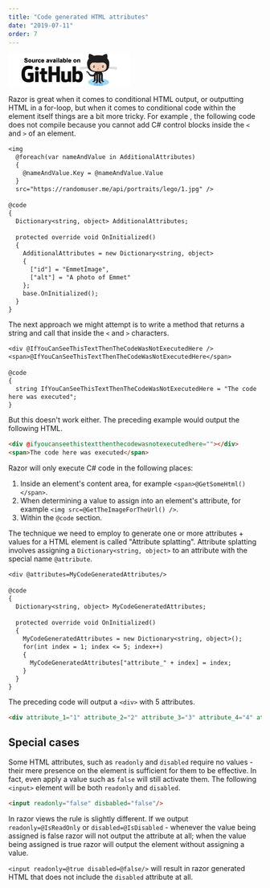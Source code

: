 ```yaml
---
title: "Code generated HTML attributes"
date: "2019-07-11"
order: 7
---
```


[![](images/SourceLink.png)](https://github.com/mrpmorris/blazor-university/tree/master/src/Components/CodeGeneratedHtmlAttributes)

Razor is great when it comes to conditional HTML output, or outputting HTML in a for-loop,
but when it comes to conditional code within the element itself things are a bit more tricky.
For example , the following code does not compile because you cannot add C# control blocks inside the `<` and `>` of an element.

```razor
<img
  @foreach(var nameAndValue in AdditionalAttributes)
  {
    @nameAndValue.Key = @nameAndValue.Value
  } 
  src="https://randomuser.me/api/portraits/lego/1.jpg" />

@code
{
  Dictionary<string, object> AdditionalAttributes;

  protected override void OnInitialized()
  {
    AdditionalAttributes = new Dictionary<string, object>
    {
      ["id"] = "EmmetImage",
      ["alt"] = "A photo of Emmet"
    };
    base.OnInitialized();
  }
}
```

The next approach we might attempt is to write a method that returns a string and call that inside the `<` and `>` characters.

```razor
<div @IfYouCanSeeThisTextThenTheCodeWasNotExecutedHere />
<span>@IfYouCanSeeThisTextThenTheCodeWasNotExecutedHere</span>

@code
{
  string IfYouCanSeeThisTextThenTheCodeWasNotExecutedHere = "The code here was executed";
}
```

But this doesn't work either. The preceding example would output the following HTML.

```html
<div @ifyoucanseethistextthenthecodewasnotexecutedhere=""></div>
<span>The code here was executed</span>
```

Razor will only execute C# code in the following places:

1. Inside an element's content area, for example `<span>@GetSomeHtml()</span>`.
2. When determining a value to assign into an element's attribute, for example `<img src=@GetTheImageForTheUrl() />`.
3. Within the `@code` section.

The technique we need to employ to generate one or more attributes + values for a HTML element is called "Attribute splatting".
Attribute splatting involves assigning a `Dictionary<string, object>` to an attribute with the special name `@attribute`.

```razor
<div @attributes=MyCodeGeneratedAttributes/>

@code
{
  Dictionary<string, object> MyCodeGeneratedAttributes;

  protected override void OnInitialized()
  {
    MyCodeGeneratedAttributes = new Dictionary<string, object>();
    for(int index = 1; index <= 5; index++)
    {
      MyCodeGeneratedAttributes["attribute_" + index] = index;
    }
  }
}
```

The preceding code will output a `<div>` with 5 attributes.

```html
<div attribute_1="1" attribute_2="2" attribute_3="3" attribute_4="4" attribute_5="5"></div>
```

## Special cases

Some HTML attributes, such as `readonly` and `disabled` require no values - their mere presence on the element is sufficient
for them to be effective.
In fact, even apply a value such as `false` will still activate them. The following `<input>` element will be both
`readonly` and `disabled`.

```html
<input readonly="false" disbabled="false"/>
```

In razor views the rule is slightly different.
If we output `readonly=@IsReadOnly` or `disabled=@IsDisabled` - whenever the value being assigned is false razor will not
output the attribute at all;
when the value being assigned is true razor will output the element without assigning a value.

`<input readonly=@true disabled=@false/>` will result in razor generated HTML that does not include the `disabled` attribute
at all.
